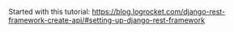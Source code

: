 Started with this tutorial:
https://blog.logrocket.com/django-rest-framework-create-api/#setting-up-django-rest-framework
